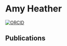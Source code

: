 # Amy Heather

[![ORCID](https://img.shields.io/badge/ORCID-0000--0002--6596--3479-brightgreen)](https://orcid.org/0000-0002-6596-3479)

## Publications

```{include} ../publications/amy_heather_publications.txt
```